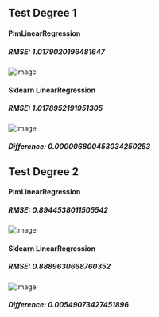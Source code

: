Test Degree 1
---------
#### PimLinearRegression
##### RMSE: 1.0179020196481647
![image](https://user-images.githubusercontent.com/66504341/110303068-4beb3c00-803d-11eb-8ac7-13790f0cd1be.png)

#### Sklearn LinearRegression
##### RMSE: 1.0178952191951305
![image](https://user-images.githubusercontent.com/66504341/110303117-59a0c180-803d-11eb-850b-ccd438a993f6.png)

##### Difference: 0.000006800453034250253

Test Degree 2
--------
#### PimLinearRegression
##### RMSE: 0.8944538011505542
![image](https://user-images.githubusercontent.com/66504341/110304202-a3d67280-803e-11eb-8f62-249ea2e7a542.png)

#### Sklearn LinearRegression
##### RMSE: 0.8889630668760352
![image](https://user-images.githubusercontent.com/66504341/110304312-c4063180-803e-11eb-97e3-a43b84f21df5.png)

##### Difference: 0.00549073427451896
